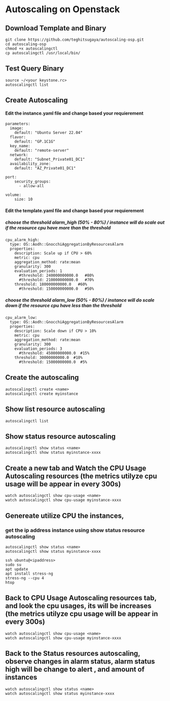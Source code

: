 # Autoscaling on Openstack
  ## Download Template and Binary
    git clone https://github.com/teghitsugaya/autoscaling-osp.git
    cd autoscaling-osp
    chmod +x autoscalingctl
    cp autoscalingctl /usr/local/bin/

  ## Test Query Binary
    source ~/<your keystone.rc>
    autoscalingctl list

  ## Create Autoscaling
  #### Edit the instance.yaml file and change based your requierement
    parameters:
      image:
        default: "Ubuntu Server 22.04"
      flavor:
        default: "GP.1C1G"
      key_name:
        default: "remote-server"
      network:
        default: "Subnet_Private01_DC1"
      availability_zone:
        default: "AZ_Private01_DC1"
    
    port:
        security_groups:
          - allow-all
          
    volume:
        size: 10

  #### Edit the template.yaml file and change based your requierement
  ##### choose the threshold alarm_high (50% - 80%) / instance will do scale out if the resource cpu have more than the threshold
    cpu_alarm_high:
      type: OS::Aodh::GnocchiAggregationByResourcesAlarm
      properties:
        description: Scale up if CPU > 60%
        metric: cpu
        aggregation_method: rate:mean
        granularity: 300
        evaluation_periods: 1 
          #threshold: 240000000000.0   #80%
          #threshold: 210000000000.0   #70%
        threshold: 180000000000.0   #60%
          #threshold: 150000000000.0   #50%
          
   ##### choose the threshold alarm_low (50% - 80%) / instance will do scale down if the resource cpu have less than the threshold
    cpu_alarm_low:
      type: OS::Aodh::GnocchiAggregationByResourcesAlarm
      properties:
        description: Scale down if CPU > 10%
        metric: cpu
        aggregation_method: rate:mean
        granularity: 300
        evaluation_periods: 3
          #threshold: 45000000000.0  #15%
        threshold: 30000000000.0  #10%
          #threshold: 15000000000.0  #5%

   ## Create the autoscaling
    autoscalingctl create <name>
    autoscalingctl create myinstance
      
   ## Show list resource autoscaling
    autoscalingctl list
      
   ## Show status resource autoscaling
    autoscalingctl show status <name>
    autoscalingctl show status myinstance-xxxx

   ## Create a new tab and Watch the CPU Usage Autoscaling resources (the metrics utilyze cpu usage will be appear in every 300s)
    watch autoscalingctl show cpu-usage <name>
    watch autoscalingctl show cpu-usage myinstance-xxxx 
        
   ## Genereate utilize CPU the instances, 
   ### get the ip address instance using show status resource autoscaling
    autoscalingctl show status <name>
    autoscalingctl show status myinstance-xxxx
    
    ssh ubuntu@<ipaddress>
    sudo su
    apt update
    apt install stress-ng
    stress-ng --cpu 4
    htop
      
   ## Back to CPU Usage Autoscaling resources tab, and look the cpu usages, its will be increases (the metrics utilyze cpu usage will be appear in every 300s)
    watch autoscalingctl show cpu-usage <name>
    watch autoscalingctl show cpu-usage myinstance-xxxx
      
   ## Back to the Status resources autoscaling, observe changes in alarm status, alarm status high will be change to alert , and amount of instances
    watch autoscalingctl show status <name>
    watch autoscalingctl show status myinstance-xxxx
